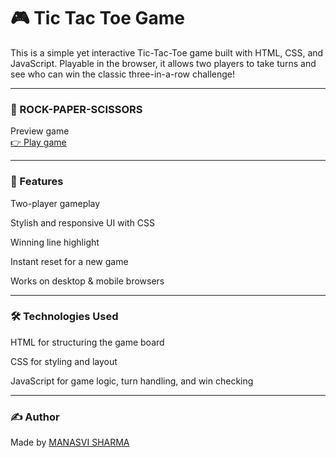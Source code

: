 <h1> 🎮 Tic Tac Toe Game</h1>
<p> This is a simple yet interactive Tic-Tac-Toe game built with HTML, CSS, and JavaScript. Playable in the browser, it allows two players to take turns and see who can win the classic three-in-a-row challenge!</p>

<hr>

<h3>🔗 ROCK-PAPER-SCISSORS </h3>

<p> Preview game <br/>
    <a href="https://manasvi-tic-tac-toe.netlify.app/">👉 Play game</a>
</p>

<hr>

<h3> 🎯 Features</h3>
<p>
  Two-player gameplay

  Stylish and responsive UI with CSS
  
  Winning line highlight
  
  Instant reset for a new game
  
  Works on desktop & mobile browsers
</p>

<hr>

<h3> 🛠️ Technologies Used</h3>
<p>
  HTML for structuring the game board
  
  CSS for styling and layout
  
  JavaScript for game logic, turn handling, and win checking
</p>

<hr>

<h3> ✍️ Author</h3>
<p> Made by <a href="https://github.com/Manasvi-644" target="_blank">MANASVI SHARMA</a></p>

